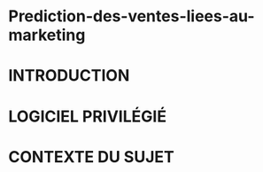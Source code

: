 # Prediction-des-ventes-liees-au-marketing

# INTRODUCTION

# LOGICIEL PRIVILÉGIÉ

# CONTEXTE DU SUJET
